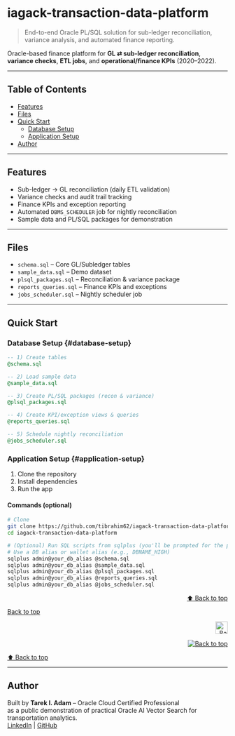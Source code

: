 # iagack-transaction-data-platform

> End-to-end Oracle PL/SQL solution for sub-ledger reconciliation, variance analysis, and automated finance reporting.

Oracle-based finance platform for **GL ⇄ sub-ledger reconciliation**, **variance checks**, **ETL jobs**, and **operational/finance KPIs** (2020–2022).

---

## Table of Contents
- [Features](#features)
- [Files](#files)
- [Quick Start](#quick-start)
  - [Database Setup](#database-setup)
  - [Application Setup](#application-setup)
- [Author](#author)

---

## Features
- Sub-ledger → GL reconciliation (daily ETL validation)
- Variance checks and audit trail tracking
- Finance KPIs and exception reporting
- Automated `DBMS_SCHEDULER` job for nightly reconciliation
- Sample data and PL/SQL packages for demonstration

---

## Files
- `schema.sql` – Core GL/Subledger tables  
- `sample_data.sql` – Demo dataset  
- `plsql_packages.sql` – Reconciliation & variance package  
- `reports_queries.sql` – Finance KPIs and exceptions  
- `jobs_scheduler.sql` – Nightly scheduler job  

---

## Quick Start

### Database Setup {#database-setup}

```sql
-- 1) Create tables
@schema.sql

-- 2) Load sample data
@sample_data.sql

-- 3) Create PL/SQL packages (recon & variance)
@plsql_packages.sql

-- 4) Create KPI/exception views & queries
@reports_queries.sql

-- 5) Schedule nightly reconciliation
@jobs_scheduler.sql
```

### Application Setup {#application-setup}

1. Clone the repository  
2. Install dependencies  
3. Run the app  

#### Commands (optional)

```bash
# Clone
git clone https://github.com/tibrahim62/iagack-transaction-data-platform.git
cd iagack-transaction-data-platform

# (Optional) Run SQL scripts from sqlplus (you'll be prompted for the password)
# Use a DB alias or wallet alias (e.g., DBNAME_HIGH)
sqlplus admin@your_db_alias @schema.sql
sqlplus admin@your_db_alias @sample_data.sql
sqlplus admin@your_db_alias @plsql_packages.sql
sqlplus admin@your_db_alias @reports_queries.sql
sqlplus admin@your_db_alias @jobs_scheduler.sql
```
<p align="right"><a href="#table-of-contents">⬆️ Back to top</a></p>

[Back to top](#table-of-contents)

<p align="right">
  <a href="#table-of-contents">
    <img src="assets/back-to-top.png" alt="Back to top" width="28">
  </a>
</p>

<p align="right">
  <a href="#table-of-contents">
    <img src="https://img.shields.io/badge/Back_to_top-↑-blue" alt="Back to top">
  </a>
</p>

[⬆️ Back to top](#table-of-contents)

---

## Author

Built by **Tarek I. Adam** – Oracle Cloud Certified Professional  
as a public demonstration of practical Oracle AI Vector Search for transportation analytics.  
[LinkedIn](https://www.linkedin.com/in/tarek-i-adam) | [GitHub](https://github.com/tibrahim62)
